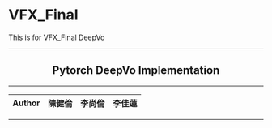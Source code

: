 # VFX_Final

This is for VFX_Final DeepVo
****
## <center>Pytorch DeepVo Implementation</center>
****
|Author|陳健倫|李尚倫|李佳蓮|
|---|---|---|---|
****
